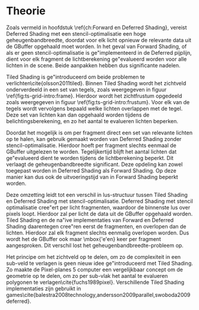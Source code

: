 # Theorie

Zoals vermeld in hoofdstuk \ref{ch:Forward en Deferred Shading}, vereist Deferred
Shading met een stencil-optimalisatie een hoge geheugenbandbreedte, doordat voor
elk licht opnieuw de relevante data uit de GBuffer opgehaald moet worden.
In het geval van Forward Shading, of als er geen stencil-optimalisatie is 
ge\"implementeerd in de Deferred pijplijn, dient voor elk fragment de 
lichtberekening ge\"evalueerd worden voor alle lichten in de scene. Beide 
aanpakken hebben dus significante nadelen.

Tiled Shading is ge\"introduceerd om beide problemen te verlichten\cite{olsson2011tiled}. Binnen Tiled
Shading wordt het zichtveld onderverdeeld in een set van tegels, zoals 
weergegeven in figuur \ref{fig:ts-grid-intro:frame}. Hierdoor wordt het 
zichtfrustum opgedeeld zoals weergegeven in figuur \ref{fig:ts-grid-intro:frustum}.
Voor elk van de tegels wordt vervolgens bepaald welke lichten overlappen met de
tegel. Deze set van lichten kan dan opgehaald worden tijdens de 
belichtingsberekening, en zo het aantal te evalueren lichten beperken.

Doordat het mogelijk is om per fragment direct een set van relevante lichten op
te halen, kan gebruik gemaakt worden van Deferred Shading zonder 
stencil-optimalisatie. Hierdoor hoeft per fragment slechts eenmaal de GBuffer
uitgelezen te worden. Tegelijkertijd blijft het aantal lichten dat ge\"evalueerd
dient te worden tijdens de lichtberekening beperkt. Dit verlaagt de 
geheugenbandbreedte significant. Deze opdeling kan zowel toegepast worden in 
Deferred Shading als Forward Shading. Op deze manier kan dus ook de uitvoeringstijd van
in Forward Shading beperkt worden.

Deze omzetting leidt tot een verschil in lus-structuur tussen Tiled Shading en
Deferred Shading met stencil-optimalisatie. Deferred Shading met stencil 
optimalisatie cree\"ert per licht fragmenten, waardoor de binnenste lus
over pixels loopt. Hierdoor zal per licht de data uit de GBuffer opgehaald 
worden. Tiled Shading en de na\"ive implementaties van Forward en 
Deferred Shading daarentegen cree\"ren eerst de fragmenten, en overlopen
dan de lichten. Hierdoor zal elk fragment slechts eenmalig overlopen worden.
Dus wordt het de GBuffer ook maar \mbox{\'e\'en} keer per fragment aangesproken.
Dit verschil lost het geheugenbandbreedte-probleem op.

Het principe om het zichtveld op te delen, om zo de complexiteit in een sub-veld
te verlagen is geen nieuw idee ge\"introduceerd met Tiled Shading. Zo 
maakte de Pixel-planes 5 computer een vergelijkbaar concept om de geometrie op 
te delen, om zo per sub-vlak het aantal te evalueren polygonen te verlagen\cite{fuchs1989pixel}.
Verschillende Tiled Shading implementaties zijn gebruikt in games\cite{balestra2008technology,andersson2009parallel,swoboda2009deferred}.

